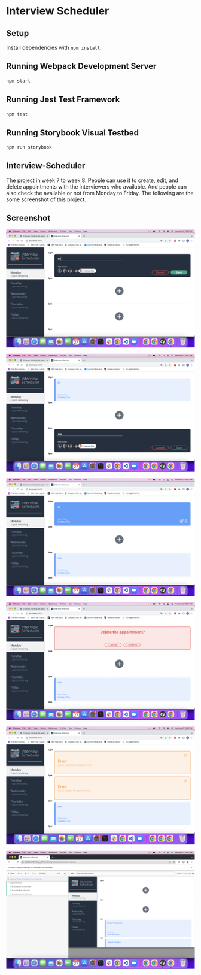 # Interview Scheduler

## Setup

Install dependencies with `npm install`.

## Running Webpack Development Server

```sh
npm start
```

## Running Jest Test Framework

```sh
npm test
```

## Running Storybook Visual Testbed

```sh
npm run storybook
```
## Interview-Scheduler

The project in week 7 to week 8. People can use it to create, edit, and delete appointments with the interviewers who available. And people can also check the available or not from Monday to Friday. The following are the some screenshot of this project.

## Screenshot

!["Screenshot of create page"](https://github.com/warlocksa/interview-scheduler/blob/master/docs/create%20page.png)

!["Screenshot of page created and the day sopts changed"](https://github.com/warlocksa/interview-scheduler/blob/master/docs/page%20created%20and%20the%20day%20sopts%20changed.png)

!["Screenshot of show component and day spots changed after created"](https://github.com/warlocksa/interview-scheduler/blob/master/docs/show%20component%20and%20day%20spots%20changed%20after%20created.png)

!["Screenshot of delete page"](https://github.com/warlocksa/interview-scheduler/blob/master/docs/delete.png)

!["Screenshot of error page"](https://github.com/warlocksa/interview-scheduler/blob/master/docs/error%20when%20data%20server%20closed.png)

!["Screenshot of test page"](https://github.com/warlocksa/interview-scheduler/blob/master/docs/pass%20the%20cypress%20test.png)